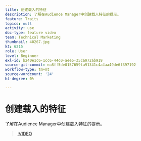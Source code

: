 ```yaml
---
title: 创建载入的特征
description: 了解在Audience Manager中创建载入特征的提示。
feature: Traits
topics: null
activity: use
doc-type: feature video
team: Technical Marketing
thumbnail: 40267.jpg
kt: 6215
role: User
level: Beginner
exl-id: b240e1c6-1cc6-44c0-aee5-35ca972ab919
source-git-commit: ea8ff5de0157659fa91341c4a4aa49de6f397192
workflow-type: tm+mt
source-wordcount: '24'
ht-degree: 0%

---
```


# 创建载入的特征

了解在Audience Manager中创建载入特征的提示。

>[!VIDEO](https://video.tv.adobe.com/v/328516/?quality=12&learn=on&captions=chi_hans)

